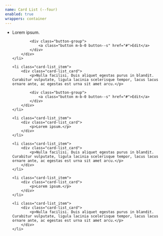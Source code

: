 ```yaml
---
name: Card List (--four)
enabled: true
wrappers: container
---
```


<ul class="card-list card-list--four">
    <li class="card-list_item">
        <div class="card-list_card">
            <p>Lorem ipsum.</p>

            <div class="button-group">
                <a class="button m-b-0 button--s" href="#">Edit</a>
            </div>
        </div>
    </li>

    <li class="card-list_item">
        <div class="card-list_card">
            <p>Nulla facilisi. Duis aliquet egestas purus in blandit. Curabitur vulputate, ligula lacinia scelerisque tempor, lacus lacus ornare ante, ac egestas est urna sit amet arcu.</p>

            <div class="button-group">
                <a class="button m-b-0 button--s" href="#">Edit</a>
            </div>
        </div>
    </li>

    <li class="card-list_item">
        <div class="card-list_card">
            <p>Lorem ipsum.</p>
        </div>
    </li>

    <li class="card-list_item">
        <div class="card-list_card">
            <p>Nulla facilisi. Duis aliquet egestas purus in blandit. Curabitur vulputate, ligula lacinia scelerisque tempor, lacus lacus ornare ante, ac egestas est urna sit amet arcu.</p>
        </div>
    </li>

    <li class="card-list_item">
        <div class="card-list_card">
            <p>Lorem ipsum.</p>
        </div>
    </li>

    <li class="card-list_item">
        <div class="card-list_card">
            <p>Nulla facilisi. Duis aliquet egestas purus in blandit. Curabitur vulputate, ligula lacinia scelerisque tempor, lacus lacus ornare ante, ac egestas est urna sit amet arcu.</p>
        </div>
    </li>
</ul>
